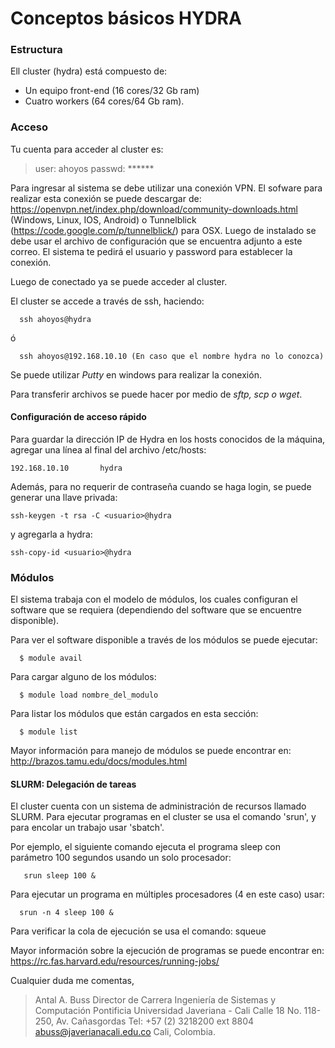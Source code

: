# Conceptos básicos HYDRA

### Estructura

Ell cluster (hydra) está compuesto de:

* 	Un equipo front-end (16 cores/32 Gb ram) 
* 	Cuatro workers (64 cores/64 Gb ram). 


### Acceso
Tu cuenta para acceder al cluster es:


> user: ahoyos
passwd: ******

Para ingresar al sistema se debe utilizar una conexión VPN. El sofware para realizar esta conexión se puede descargar de: https://openvpn.net/index.php/download/community-downloads.html (Windows, Linux, IOS, Android) o Tunnelblick (https://code.google.com/p/tunnelblick/) para OSX.
Luego de instalado se debe usar el archivo de configuración que se encuentra adjunto a este correo.
El sistema te pedirá el usuario y password para establecer la conexión.

Luego de conectado ya se puede acceder al cluster.

El cluster se accede a través de ssh, haciendo:

```
  ssh ahoyos@hydra
```

ó
```
  ssh ahoyos@192.168.10.10 (En caso que el nombre hydra no lo conozca)
```
Se puede utilizar *Putty* en windows para realizar la conexión.

Para transferir archivos se puede hacer por medio de *sftp, scp o wget*.

#### Configuración de acceso rápido

Para guardar la dirección IP de Hydra en los hosts conocidos de la máquina, agregar una línea al final del archivo /etc/hosts:

```
192.168.10.10		hydra 
```
Además, para no requerir de contraseña cuando se haga login, se puede generar una llave privada:

```
ssh-keygen -t rsa -C <usuario>@hydra
```

y agregarla a hydra:

```
ssh-copy-id <usuario>@hydra
```

### Módulos

El sistema trabaja con el modelo de módulos, los cuales configuran el software que se requiera (dependiendo del software que se encuentre disponible). 

Para ver el software disponible a través de los módulos se puede ejecutar: 

```
  $ module avail
```
Para cargar alguno de los módulos:
```
  $ module load nombre_del_modulo
```
Para listar los módulos que están cargados en esta sección:
```
  $ module list
```
Mayor información para manejo de módulos se puede encontrar en: http://brazos.tamu.edu/docs/modules.html

#### SLURM: Delegación de tareas

El cluster cuenta con un sistema de administración de recursos llamado SLURM. Para ejecutar programas en el cluster se usa el comando 'srun', y para encolar un trabajo usar 'sbatch'.

Por ejemplo, el siguiente comando ejecuta el programa sleep con parámetro 100 segundos usando un solo procesador: 
```
   srun sleep 100 &
```
Para ejecutar un programa en múltiples procesadores (4 en este caso) usar:
```
  srun -n 4 sleep 100 &
```
Para verificar la cola de ejecución se usa el comando: squeue

Mayor información sobre la ejecución de programas se puede encontrar en: https://rc.fas.harvard.edu/resources/running-jobs/

Cualquier duda me comentas,

>  Antal A. Buss
  Director de Carrera
  Ingeniería de Sistemas y Computación
  Pontificia Universidad Javeriana - Cali
  Calle 18 No. 118-250, Av. Cañasgordas
  Tel: +57 (2) 3218200 ext 8804
  abuss@javerianacali.edu.co
  Cali, Colombia.
